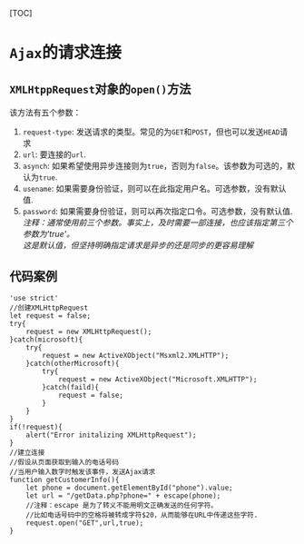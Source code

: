 [TOC]
# `Ajax`的请求连接

## `XMLHtppRequest`对象的`open()`方法

该方法有五个参数：
1. `request-type`: 发送请求的类型。常见的为`GET`和`POST`，但也可以发送`HEAD`请求
2. `url`: 要连接的`url`.
3. `asynch`: 如果希望使用异步连接则为`true`，否则为`false`。该参数为可选的，默认为`true`.
4. `usename`: 如果需要身份验证，则可以在此指定用户名。可选参数，没有默认值.
5. `password`: 如果需要身份验证，则可以再次指定口令。可选参数，没有默认值.  
*注释：通常使用前三个参数。事实上，及时需要一部连接，也应该指定第三个参数为'true'。  
这是默认值，但坚持明确指定请求是异步的还是同步的更容易理解*

## 代码案例
```JS
'use strict'
//创建XMLHttpRequest
let request = false;
try{
    request = new XMLHttpRequest();
}catch(microsoft){
    try{
        request = new ActiveXObject("Msxml2.XMLHTTP");
    }catch(otherMicrosoft){
        try{
            request = new ActiveXObject("Microsoft.XMLHTTP");
        }catch(faild){
            request = false;
        }
    }
}
if(!request){
    alert("Error initalizing XMLHttpRequest");
}
//建立连接
//假设从页面获取到输入的电话号码
//当用户输入数字时触发该事件，发送Ajax请求
function getCustomerInfo(){
    let phone = document.getElementById("phone").value;
    let url = "/getData.php?phone=" + escape(phone);
    //注释：escape 是为了转义不能用明文正确发送的任何字符。  
    //比如电话号码中的空格将被转成字符$20，从而能够在URL中传递这些字符.
    request.open("GET",url,true);
}
```
